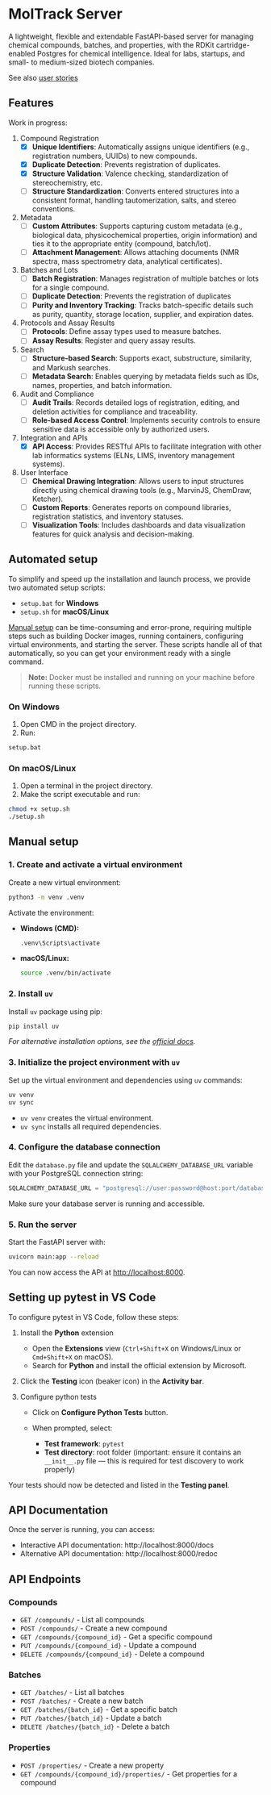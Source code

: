 # MolTrack Server

A lightweight, flexible and extendable FastAPI-based server for managing chemical compounds, batches, and properties, with the RDKit cartridge-enabled Postgres for chemical intelligence. Ideal for labs, startups, and small- to medium-sized biotech companies.

See also [user stories](user-stories.md)

## Features

Work in progress:

1. Compound Registration
    * [x] **Unique Identifiers**: Automatically assigns unique identifiers (e.g., registration numbers, UUIDs) to new compounds.
    * [x] **Duplicate Detection**: Prevents registration of duplicates.
    * [x] **Structure Validation**: Valence checking, standardization of stereochemistry, etc.
    * [ ] **Structure Standardization**: Converts entered structures into a consistent format, handling tautomerization, salts, and stereo conventions.
2. Metadata
    * [ ] **Custom Attributes**: Supports capturing custom metadata (e.g., biological data, physicochemical properties, origin information) and ties it to the appropriate entity (compound, batch/lot).
    * [ ] **Attachment Management**: Allows attaching documents (NMR spectra, mass spectrometry data, analytical certificates).
3. Batches and Lots
    * [ ] **Batch Registration**: Manages registration of multiple batches or lots for a single compound.
    * [ ] **Duplicate Detection**: Prevents the registration of duplicates
    * [ ] **Purity and Inventory Tracking**: Tracks batch-specific details such as purity, quantity, storage location, supplier, and expiration dates.
4. Protocols and Assay Results
    * [ ] **Protocols**: Define assay types used to measure batches.
    * [ ] **Assay Results**: Register and query assay results.
5. Search
    * [ ] **Structure-based Search**: Supports exact, substructure, similarity, and Markush searches.
    * [ ] **Metadata Search**: Enables querying by metadata fields such as IDs, names, properties, and batch information.
6. Audit and Compliance
    * [ ] **Audit Trails**: Records detailed logs of registration, editing, and deletion activities for compliance and traceability.
    * [ ] **Role-based Access Control**: Implements security controls to ensure sensitive data is accessible only by authorized users.
7. Integration and APIs
    * [x] **API Access**: Provides RESTful APIs to facilitate integration with other lab informatics systems (ELNs, LIMS, inventory management systems).
9. User Interface
    * [ ] **Chemical Drawing Integration**: Allows users to input structures directly using chemical drawing tools (e.g., MarvinJS, ChemDraw, Ketcher).
    * [ ] **Custom Reports**: Generates reports on compound libraries, registration statistics, and inventory statuses.
    * [ ] **Visualization Tools**: Includes dashboards and data visualization features for quick analysis and decision-making.

## Automated setup

To simplify and speed up the installation and launch process, we provide two automated setup scripts:

* `setup.bat` for **Windows**
* `setup.sh` for **macOS/Linux**

[Manual setup](#manual-setup) can be time-consuming and error-prone, requiring multiple steps such as building Docker images, running containers, configuring virtual environments, and starting the server. These scripts handle all of that automatically, so you can get your environment ready with a single command.

> **Note:** Docker must be installed and running on your machine before running these scripts.

### On Windows

1. Open CMD in the project directory.
2. Run:

```cmd
setup.bat
```

### On macOS/Linux

1. Open a terminal in the project directory.
2. Make the script executable and run:

```bash
chmod +x setup.sh
./setup.sh
```

## Manual setup

### 1. Create and activate a virtual environment

Create a new virtual environment:

```bash
python3 -m venv .venv
```

Activate the environment:

* **Windows (CMD):**

  ```cmd
  .venv\Scripts\activate
  ```
* **macOS/Linux:**

  ```bash
  source .venv/bin/activate
  ```

### 2. Install `uv`

Install `uv` package using pip:

```bash
pip install uv
```

*For alternative installation options, see the [official docs](https://docs.astral.sh/uv/guides/install-python/#getting-started).*

### 3. Initialize the project environment with `uv`

Set up the virtual environment and dependencies using `uv` commands:

```bash
uv venv
uv sync
```

* `uv venv` creates the virtual environment.
* `uv sync` installs all required dependencies.

### 4. Configure the database connection

Edit the `database.py` file and update the `SQLALCHEMY_DATABASE_URL` variable with your PostgreSQL connection string:

```python
SQLALCHEMY_DATABASE_URL = "postgresql://user:password@host:port/database"
```

Make sure your database server is running and accessible.

### 5. Run the server

Start the FastAPI server with:

```bash
uvicorn main:app --reload
```

You can now access the API at [http://localhost:8000](http://localhost:8000).

## Setting up pytest in VS Code

To configure pytest in VS Code, follow these steps:

1. Install the **Python** extension

   * Open the **Extensions** view (`Ctrl+Shift+X` on Windows/Linux or `Cmd+Shift+X` on macOS).
   * Search for **Python** and install the official extension by Microsoft.

2. Click the **Testing** icon (beaker icon) in the **Activity bar**.

3. Configure python tests

   * Click on **Configure Python Tests** button.
   * When prompted, select:

     * **Test framework**: `pytest`
     * **Test directory**: root folder (important: ensure it contains an `__init__.py` file — this is required for test discovery to work properly)

Your tests should now be detected and listed in the **Testing panel**.



## API Documentation

Once the server is running, you can access:
- Interactive API documentation: http://localhost:8000/docs
- Alternative API documentation: http://localhost:8000/redoc


## API Endpoints

### Compounds
- `GET /compounds/` - List all compounds
- `POST /compounds/` - Create a new compound
- `GET /compounds/{compound_id}` - Get a specific compound
- `PUT /compounds/{compound_id}` - Update a compound
- `DELETE /compounds/{compound_id}` - Delete a compound

### Batches
- `GET /batches/` - List all batches
- `POST /batches/` - Create a new batch
- `GET /batches/{batch_id}` - Get a specific batch
- `PUT /batches/{batch_id}` - Update a batch
- `DELETE /batches/{batch_id}` - Delete a batch

### Properties
- `POST /properties/` - Create a new property
- `GET /compounds/{compound_id}/properties/` - Get properties for a compound 

